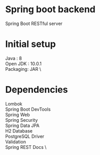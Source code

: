 # Spring boot backend
Spring Boot RESTful server

# Initial setup

Java : 8 \
Open JDK : 10.0.1 \
Packaging: JAR \

# Dependencies

Lombok \
Spring Boot DevTools \
Spring Web \
Spring Security \
Spring Data JPA \
H2 Database \
PostgreSQL Driver \
Validation \
Spring REST Docs \
